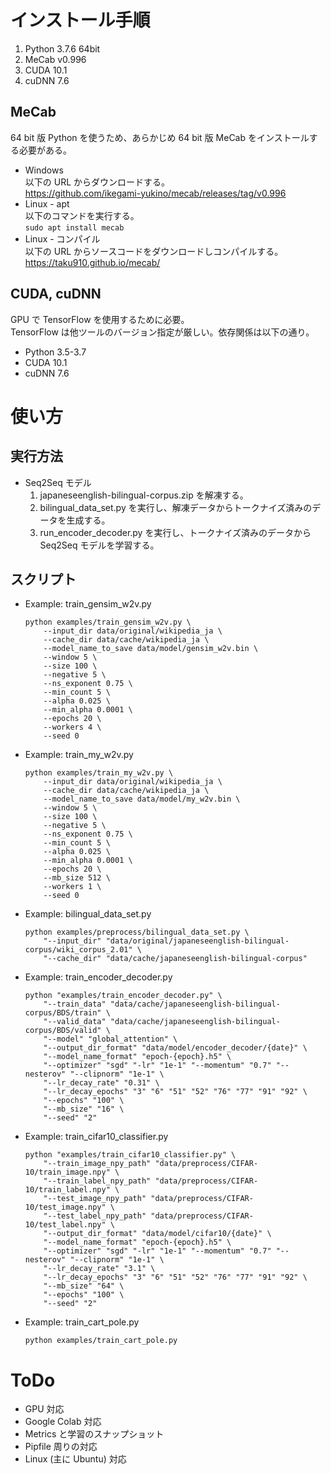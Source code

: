 # インストール手順
1. Python 3.7.6 64bit
1. MeCab v0.996
1. CUDA 10.1
1. cuDNN 7.6

## MeCab
64 bit 版 Python を使うため、あらかじめ 64 bit 版 MeCab をインストールする必要がある。
- Windows  
以下の URL からダウンロードする。  
https://github.com/ikegami-yukino/mecab/releases/tag/v0.996
- Linux - apt  
以下のコマンドを実行する。  
`sudo apt install mecab`
- Linux - コンパイル  
以下の URL からソースコードをダウンロードしコンパイルする。  
https://taku910.github.io/mecab/

## CUDA, cuDNN
GPU で TensorFlow を使用するために必要。  
TensorFlow は他ツールのバージョン指定が厳しい。依存関係は以下の通り。
- Python 3.5-3.7
- CUDA 10.1
- cuDNN 7.6

# 使い方
## 実行方法
- Seq2Seq モデル
    1. japaneseenglish-bilingual-corpus.zip を解凍する。
    1. bilingual_data_set.py を実行し、解凍データからトークナイズ済みのデータを生成する。
    1. run_encoder_decoder.py を実行し、トークナイズ済みのデータから Seq2Seq モデルを学習する。

## スクリプト
- Example: train_gensim_w2v.py
    ```
    python examples/train_gensim_w2v.py \
        --input_dir data/original/wikipedia_ja \
        --cache_dir data/cache/wikipedia_ja \
        --model_name_to_save data/model/gensim_w2v.bin \
        --window 5 \
        --size 100 \
        --negative 5 \
        --ns_exponent 0.75 \
        --min_count 5 \
        --alpha 0.025 \
        --min_alpha 0.0001 \
        --epochs 20 \
        --workers 4 \
        --seed 0
    ```

- Example: train_my_w2v.py
    ```
    python examples/train_my_w2v.py \
        --input_dir data/original/wikipedia_ja \
        --cache_dir data/cache/wikipedia_ja \
        --model_name_to_save data/model/my_w2v.bin \
        --window 5 \
        --size 100 \
        --negative 5 \
        --ns_exponent 0.75 \
        --min_count 5 \
        --alpha 0.025 \
        --min_alpha 0.0001 \
        --epochs 20 \
        --mb_size 512 \
        --workers 1 \
        --seed 0
    ```

- Example: bilingual_data_set.py
    ```
    python examples/preprocess/bilingual_data_set.py \
        "--input_dir" "data/original/japaneseenglish-bilingual-corpus/wiki_corpus_2.01" \
        "--cache_dir" "data/cache/japaneseenglish-bilingual-corpus"
    ```

- Example: train_encoder_decoder.py
    ```
    python "examples/train_encoder_decoder.py" \
        "--train_data" "data/cache/japaneseenglish-bilingual-corpus/BDS/train" \
        "--valid_data" "data/cache/japaneseenglish-bilingual-corpus/BDS/valid" \
        "--model" "global_attention" \
        "--output_dir_format" "data/model/encoder_decoder/{date}" \
        "--model_name_format" "epoch-{epoch}.h5" \
        "--optimizer" "sgd" "-lr" "1e-1" "--momentum" "0.7" "--nesterov" "--clipnorm" "1e-1" \
        "--lr_decay_rate" "0.31" \
        "--lr_decay_epochs" "3" "6" "51" "52" "76" "77" "91" "92" \
        "--epochs" "100" \
        "--mb_size" "16" \
        "--seed" "2"
    ```

- Example: train_cifar10_classifier.py
    ```
    python "examples/train_cifar10_classifier.py" \
        "--train_image_npy_path" "data/preprocess/CIFAR-10/train_image.npy" \
        "--train_label_npy_path" "data/preprocess/CIFAR-10/train_label.npy" \
        "--test_image_npy_path" "data/preprocess/CIFAR-10/test_image.npy" \
        "--test_label_npy_path" "data/preprocess/CIFAR-10/test_label.npy" \
        "--output_dir_format" "data/model/cifar10/{date}" \
        "--model_name_format" "epoch-{epoch}.h5" \
        "--optimizer" "sgd" "-lr" "1e-1" "--momentum" "0.7" "--nesterov" "--clipnorm" "1e-1" \
        "--lr_decay_rate" "3.1" \
        "--lr_decay_epochs" "3" "6" "51" "52" "76" "77" "91" "92" \
        "--mb_size" "64" \
        "--epochs" "100" \
        "--seed" "2"
    ```

- Example: train_cart_pole.py
    ```
    python examples/train_cart_pole.py
    ```

# ToDo
- GPU 対応
- Google Colab 対応
- Metrics と学習のスナップショット
- Pipfile 周りの対応
- Linux (主に Ubuntu) 対応
